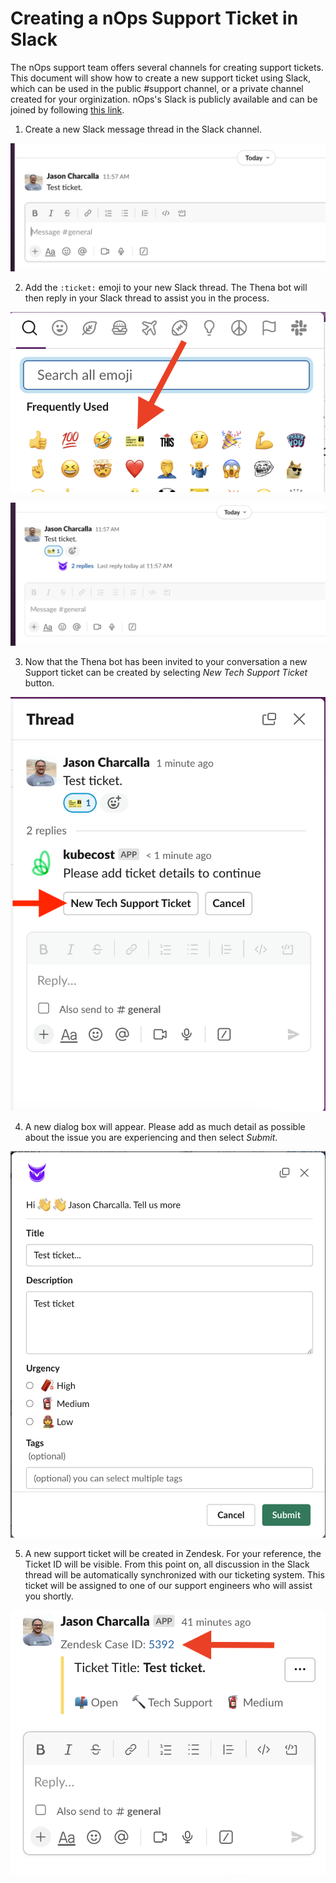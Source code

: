 # Creating a nOps Support Ticket in Slack

The nOps support team offers several channels for creating support tickets. This document will show how to create a new support ticket using Slack, which can be used in the public #support channel, or a private channel created for your orginization. nOps's Slack is publicly available and can be joined by following [this link](https://nOps.com/join-slack).

1. Create a new Slack message thread in the Slack channel.

![Screenshot](/images/ticket1.png)

2. Add the `:ticket:` emoji to your new Slack thread. The Thena bot will then reply in your Slack thread to assist you in the process.

![Screenshot](/images/ticket2.png)

![Screenshot](/images/ticket3.png)

3. Now that the Thena bot has been invited to your conversation a new Support ticket can be created by selecting *New Tech Support Ticket* button.

![Screenshot](/images/ticket4.png)

4. A new dialog box will appear. Please add as much detail as possible about the issue you are experiencing and then select _Submit_.

![Screenshot](/images/ticket5.png)

5. A new support ticket will be created in Zendesk. For your reference, the Ticket ID will be visible. From this point on, all discussion in the Slack thread will be automatically synchronized with our ticketing system. This ticket will be assigned to one of our support engineers who will assist you shortly.

![Screenshot](/images/ticket6.png)
